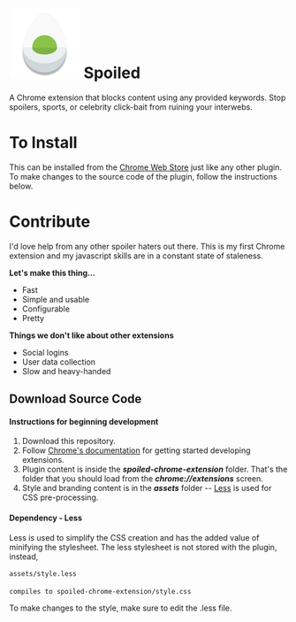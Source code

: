 # <img src="spoiled-chrome-extension/icon.png" alt="egg-icon"/> Spoiled

A Chrome extension that blocks content using any provided keywords.
Stop spoilers, sports, or celebrity click-bait from ruining your interwebs.

# To Install

This can be installed from the [Chrome Web Store](https://chrome.google.com/webstore/detail/spoiled/ofgoaiodajmkpocgdkjlokhhbpeodnci) just like any other plugin. To make changes to the source code of the plugin, follow the instructions below.

# Contribute
I'd love help from any other spoiler haters out there. This is my first Chrome extension and my javascript skills are in a constant state of staleness.

**Let's make this thing...**
* Fast
* Simple and usable
* Configurable
* Pretty

**Things we don't like about other extensions**
* Social logins
* User data collection
* Slow and heavy-handed

## Download Source Code

#### Instructions for beginning development
1. Download this repository.
2. Follow [Chrome's documentation](https://developer.chrome.com/extensions/getstarted) for getting started developing extensions.
3. Plugin content is inside the **_spoiled-chrome-extension_** folder. That's the folder that you should load from the **_chrome://extensions_** screen.
4. Style and branding content is in the **_assets_** folder -- [Less](http://lesscss.org/) is used for CSS pre-processing.

#### Dependency - Less

Less is used to simplify the CSS creation and has the added value of minifying
the stylesheet. The less stylesheet is not stored with the plugin, instead,

    assets/style.less

    compiles to spoiled-chrome-extension/style.css

To make changes to the style, make sure to edit the .less file.
